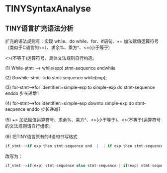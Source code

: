 # TINYSyntaxAnalyse
## TINY语言扩充语法分析

扩充的语法规则有：实现 while、do while、for、if语句、+= 加法赋值运算符号（类似于C语言的+=）、求余%、乘方^、<=(小于等于)

<>(不等于)运算符号，具体文法规则自行构造。

(1) While-stmt --> while(exp)  stmt-sequence  endwhile

(2) Dowhile-stmt-->do  stmt-sequence  while(exp); 

(3) for-stmt-->for identifier:=simple-exp  to  simple-exp  do  stmt-sequence enddo    步长递增1

(4) for-stmt-->for identifier:=simple-exp  downto  simple-exp  do  stmt-sequence enddo    步长递减1

(5) += 加法赋值运算符号、求余%、乘方^、<=(小于等于)、<>(不等于)运算符号的文法规则请自行组织。

(6) 把TINY语言原有的if语句书写格式

```c
if_stmt-->if exp then stmt-sequence end  |  | if exp then stmt-sequence else stmt-sequence end 
```

改写为：

```c
if_stmt-->if(exp) stmt-sequence else stmt-sequence | if(exp) stmt-sequence
```
